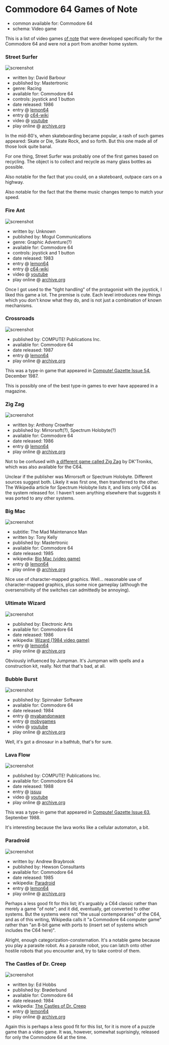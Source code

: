 Commodore 64 Games of Note
==========================

*   common available for: Commodore 64
*   schema: Video game

This is a list of video games [of note](A%20Note%20on%20Items%20of%20Note.md) that were developed specifically
for the Commodore 64 and were not a port from another home system.

### Street Surfer

![screenshot](https://static.catseye.tc/archive/www.lemon64.com/games%252Fscreenshots%252Ffull%252Fs%252Fstreet_surfer_03.gif)

*   written by: David Barbour
*   published by: Mastertronic
*   genre: Racing
*   available for: Commodore 64
*   controls: joystick and 1 button
*   date released: 1986
*   entry @ [lemon64](http://www.lemon64.com/?game_id=2505)
*   entry @ [c64-wiki](https://www.c64-wiki.com/wiki/Street_Surfer)
*   video @ [youtube](https://www.youtube.com/watch?v=em553coKuqA)
*   play online @ [archive.org](https://archive.org/details/d64_Street_Surfer_1986_Mastertronic)

In the mid-80's, when skateboarding became popular, a rash of such games
appeared: Skate or Die, Skate Rock, and so forth.  But this one made all
of those look quite banal.

For one thing, Street Surfer was probably one of the first games based on
recycling.  The object is to collect and recycle as many glass bottles as
possible.

Also notable for the fact that you could, on a skateboard, outpace cars on a
highway.

Also notable for the fact that the theme music changes tempo to match your
speed.

### Fire Ant

![screenshot](https://static.catseye.tc/archive/www.c64-wiki.com/images%252F1%252F18%252FFireantLevel1.png)

*   written by: Unknown
*   published by: Mogul Communications
*   genre: Graphic Adventure(?)
*   available for: Commodore 64
*   controls: joystick and 1 button
*   date released: 1983
*   entry @ [lemon64](http://www.lemon64.com/?game_id=916)
*   entry @ [c64-wiki](https://www.c64-wiki.com/wiki/Fire_Ant)
*   video @ [youtube](https://www.youtube.com/watch?v=L7msIkgpZEY)
*   play online @ [archive.org](https://archive.org/details/Fire_Ant_1983_Mogul_Communications)

Once I got used to the "tight handling" of the protagonist with the joystick,
I liked this game a lot.  The premise is cute.  Each level introduces new
things which you don't know what they do, and is not just a combination of
known mechanisms.

### Crossroads

![screenshot](https://static.catseye.tc/archive/www.lemon64.com/games%252Fscreenshots%252Ffull%252Fc%252Fcrossroads_01.gif)

*   published by: COMPUTE! Publications Inc.
*   available for: Commodore 64
*   date released: 1987
*   entry @ [lemon64](http://www.lemon64.com/?game_id=4094)
*   play online @ [archive.org](https://archive.org/details/Crossroads_1987_Compute)

This was a type-in game that appeared in
[Compute! Gazette Issue 54](https://archive.org/details/1987-12-computegazette),
December 1987.

This is possibly one of the best type-in games to ever have appeared in a magazine.

### Zig Zag

![screenshot](https://static.catseye.tc/archive/www.lemon64.com/games%252Fscreenshots%252Ffull%252Fz%252Fzig_zag_04.gif)

*   written by: Anthony Crowther
*   published by: Mirrorsoft(?), Spectrum Holobyte(?)
*   available for: Commodore 64
*   date released: 1986
*   entry @ [lemon64](http://www.lemon64.com/?game_id=2943)
*   play online @ [archive.org](https://archive.org/details/Zig_Zag_1987_Mirrorsoft_cr_Level99)

Not to be confused with [a different game called Zig Zag](https://en.wikipedia.org/wiki/Zig_Zag_(video_game))
by DK'Troniks, which was also available for the C64.

Unclear if the publisher was Mirrorsoft or Spectrum Holobyte.  Different sources suggest both.
Likely it was first one, then transferred to the other.  The Wikipedia article for Spectrum Holobyte
lists it, and lists only C64 as the system released for.  I haven't seen anything elsewhere that
suggests it was ported to any other systems.

### Big Mac

![screenshot](https://static.catseye.tc/archive/www.lemon64.com/games%252Fscreenshots%252Ffull%252Fb%252Fbig_mac_02.gif)

*   subtitle: The Mad Maintenance Man
*   written by: Tony Kelly
*   published by: Mastertronic
*   available for: Commodore 64
*   date released: 1985
*   wikipedia: [Big Mac (video game)](https://en.wikipedia.org/wiki/Big_Mac_%28video_game%29)
*   entry @ [lemon64](http://www.lemon64.com/?game_id=269)
*   play online @ [archive.org](https://archive.org/details/Big_Mac_The_Mad_Maintenance_Man_1985_Mastertronic)

Nice use of character-mapped graphics.  Well... reasonable use of character-mapped graphics,
plus some nice gameplay (although the oversensitivity of the switches can admittedly be annoying).

### Ultimate Wizard

![screenshot](https://static.catseye.tc/archive/www.lemon64.com/games%252Fscreenshots%252Ffull%252Fu%252Fultimate_wizard_04.gif)

*   published by: Electronic Arts
*   available for: Commodore 64
*   date released: 1986
*   wikipedia: [Wizard (1984 video game)](https://en.wikipedia.org/wiki/Wizard_(1984_video_game))
*   entry @ [lemon64](http://www.lemon64.com/?game_id=2753)
*   play online @ [archive.org](https://archive.org/details/d64_Wizard_1986_Electronic_Arts_Side_A)

Obviously influenced by Jumpman.  It's Jumpman with spells and a construction
kit, really.  Not that that's bad, at all.

### Bubble Burst

![screenshot](https://www.myabandonware.com/media/screenshots/b/bubble-burst-u35/bubble-burst_3.png)

*   published by: Spinnaker Software
*   available for: Commodore 64
*   date released: 1984
*   entry @ [myabandonware](https://www.myabandonware.com/game/bubble-burst-jns)
*   entry @ [mobygames](https://www.mobygames.com/game/bubble-burst)
*   video @ [youtube](https://www.youtube.com/watch?v=FzVB8841H6U)
*   play online @ [archive.org](https://archive.org/details/Bubble_Burst_1984_Spinnaker_Software)

Well, it's got a dinosaur in a bathtub, that's for sure.

### Lava Flow

![screenshot](https://static.catseye.tc/archive/www.gb64.com/Screenshots%252FL%252FLava_Flow.png)

*   published by: COMPUTE! Publications Inc.
*   available for: Commodore 64
*   date released: 1988
*   entry @ [issuu](https://issuu.com/zetmoon/docs/compute_gazette_issue_63_1988_sep/41)
*   video @ [youtube](https://www.youtube.com/watch?v=jINbX-RH2Yk)
*   play online @ [archive.org](https://archive.org/details/Lava_Flow_1988_Compute)

This was a type-in game that appeared in
[Compute! Gazette Issue 63](https://archive.org/details/1988-09-computegazette),
September 1988.

It's interesting because the lava works like a cellular automaton, a bit.

### Paradroid

![screenshot](https://static.catseye.tc/archive/www.lemon64.com/games%252Fscreenshots%252Ffull%252Fp%252Fparadroid_02.gif)

*   written by: Andrew Braybrook
*   published by: Hewson Consultants
*   available for: Commodore 64
*   date released: 1985
*   wikipedia: [Paradroid](https://en.wikipedia.org/wiki/Paradroid)
*   entry @ [lemon64](http://www.lemon64.com/?game_id=1888)
*   play online @ [archive.org](https://archive.org/details/uta_Paradroid_1985_Hewson_Consultants_205)

Perhaps a less good fit for this list; it's arguably a C64 classic rather than
merely a game "of note"; and it did, eventually, get converted to other systems.
But the systems were not "the usual contemporaries" of the C64, and as of this
writing, Wikipedia calls it "a Commodore 64 computer game" rather than
"an 8-bit game with ports to (insert set of systems which includes the C64 here)".

Alright, enough categorization-consternation.  It's a notable game because you
play a parasite robot.  As a parasite robot, you can latch onto other hostile
robots that you encounter and, try to take control of them.

### The Castles of Dr. Creep

![screenshot](https://static.catseye.tc/archive/www.lemon64.com/games%252Fscreenshots%252Ffull%252Fc%252Fcastles_of_dr_creep_03.gif)

*   written by: Ed Hobbs
*   published by: Brøderbund
*   available for: Commodore 64
*   date released: 1984
*   wikipedia: [The Castles of Dr. Creep](https://en.wikipedia.org/wiki/The_Castles_of_Dr._Creep)
*   entry @ [lemon64](http://www.lemon64.com/?game_id=428)
*   play online @ [archive.org](https://archive.org/details/Castles_of_Doctor_Creep_The_1984_Broderbund)

Again this is perhaps a less good fit for this list, for it is
more of a puzzle game than a video game.  It was, however,
somewhat suprisingly, released for only the Commodore 64 at the time.
